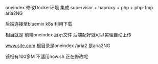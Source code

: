 oneindex 修改Docker环境 集成 supervisor + haproxy + php + php-fmp
aria2NG

后端连接至bluemix k8s 利用下载

相当就是 前端oneindex 展示文件 后端配好就可以实理自动上传

www.site.com 
根目录是oneindex
/aria2   是aria2NG

镜相有100多M 不适用now.sh 正在修改呢